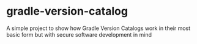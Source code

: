 # gradle-version-catalog
A simple project to show how Gradle Version Catalogs work in their most basic form but with secure software development in mind
